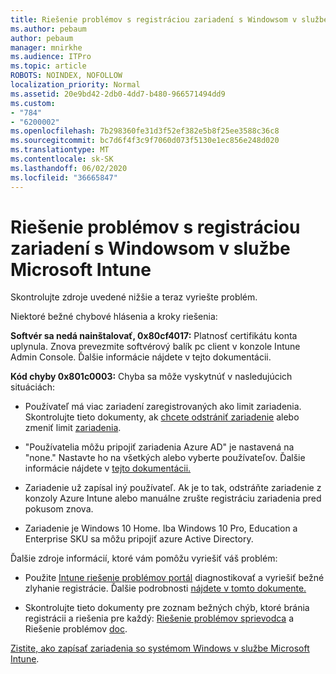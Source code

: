 ```yaml
---
title: Riešenie problémov s registráciou zariadení s Windowsom v službe Microsoft Intune
ms.author: pebaum
author: pebaum
manager: mnirkhe
ms.audience: ITPro
ms.topic: article
ROBOTS: NOINDEX, NOFOLLOW
localization_priority: Normal
ms.assetid: 20e9bd42-2db0-4dd7-b480-966571494dd9
ms.custom:
- "784"
- "6200002"
ms.openlocfilehash: 7b298360fe31d3f52ef382e5b8f25ee3588c36c8
ms.sourcegitcommit: bc7d6f4f3c9f7060d073f5130e1ec856e248d020
ms.translationtype: MT
ms.contentlocale: sk-SK
ms.lasthandoff: 06/02/2020
ms.locfileid: "36665847"
---
```

# <a name="troubleshoot-issues-with-enrolling-windows-devices-in-microsoft-intune"></a>Riešenie problémov s registráciou zariadení s Windowsom v službe Microsoft Intune

Skontrolujte zdroje uvedené nižšie a teraz vyriešte problém.
  
Niektoré bežné chybové hlásenia a kroky riešenia:
  
 **Softvér sa nedá nainštalovať, 0x80cf4017:** Platnosť certifikátu konta uplynula. Znova prevezmite softvérový balík pc client v konzole Intune Admin Console. Ďalšie informácie nájdete v tejto dokumentácii.
  
 **Kód chyby 0x801c0003:** Chyba sa môže vyskytnúť v nasledujúcich situáciách:
  
-  Používateľ má viac zariadení zaregistrovaných ako limit zariadenia. Skontrolujte tieto dokumenty, ak [chcete odstrániť zariadenie](https://docs.microsoft.com/intune/devices-wipe) alebo zmeniť limit [zariadenia](https://docs.microsoft.com/intune/enrollment-restrictions-set#set-device-limit-restrictions).

-  "Používatelia môžu pripojiť zariadenia Azure AD" je nastavená na "none." Nastavte ho na všetkých alebo vyberte používateľov. Ďalšie informácie nájdete v [tejto dokumentácii.](https://docs.microsoft.com/azure/active-directory/device-management-azure-portal#configure-device-settings)

-  Zariadenie už zapísal iný používateľ. Ak je to tak, odstráňte zariadenie z konzoly Azure Intune alebo manuálne zrušte registráciu zariadenia pred pokusom znova.

-  Zariadenie je Windows 10 Home. Iba Windows 10 Pro, Education a Enterprise SKU sa môžu pripojiť azure Active Directory.

Ďalšie zdroje informácií, ktoré vám pomôžu vyriešiť váš problém:
  
-  Použite [Intune riešenie problémov portál](https://devicemanagement.microsoft.com/#blade/Microsoft_Intune_DeviceSettings/TroubleshootBlade) diagnostikovať a vyriešiť bežné zlyhanie registrácie. Ďalšie podrobnosti [nájdete v tomto dokumente.](https://docs.microsoft.com/intune/help-desk-operators)

-  Skontrolujte tieto dokumenty pre zoznam bežných chýb, ktoré bránia registrácii a riešenia pre každý: [Riešenie problémov sprievodca](https://support.microsoft.com/help/4089533/troubleshooting-windows-device-enrollment-problems-in-microsoft-intune) a Riešenie problémov [doc](https://docs.microsoft.com/intune-classic/troubleshoot/troubleshoot-device-enrollment-in-intune).

[Zistite, ako zapísať zariadenia so systémom Windows v službe Microsoft Intune](https://docs.microsoft.com/intune/windows-enroll).
